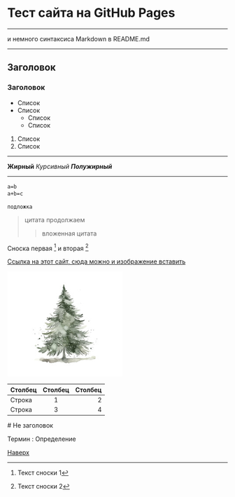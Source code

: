 <a id="anchor"></a>
# Тест сайта на GitHub Pages
***
и немного синтаксиса Markdown в README.md
***
## Заголовок
### Заголовок
* Список
* Список
    * Список
    * Список
1. Список
2. Список
---
__Жирный__
_Курсивный_
___Полужирный___
___
``````
a=b
a+b=c
``````
    подложка
>цитата
продолжаем
>>вложенная цитата

Сноска первая [^1] и вторая [^2]

[Ссылка на этот сайт, сюда можно и изображение вставить](https://turente.github.io/gittestsite/)

[^1]: Текст сноски 1
[^2]: Текст сноски 2

![Ёлка со стока](elka.jpg)

Столбец | Столбец | Столбец
:-------|:-------:|--------:
Строка|1|2
Строка|3|4

\# Не заголовок

Термин
: Определение

[Наверх](#anchor)
